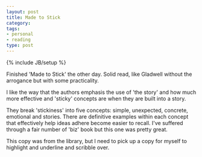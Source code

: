 ```yaml
---
layout: post
title: Made to Stick 
category: 
tags: 
- personal
- reading
type: post
---
```

{% include JB/setup %}

Finished 'Made to Stick' the other day. Solid read, like Gladwell without the arrogance but with some practicality. 

I like the way that the authors emphasis the use of 'the story' and how much more effective and 'sticky' concepts are when they are built into a story. 

They break 'stickiness' into five concepts: simple, unexpected, concrete, emotional and stories. There are definitive examples within each concept that effectively help ideas adhere become easier to recall.  I've suffered through a fair number of 'biz' book but this one was pretty great. 

This copy was from the library, but I need to pick up a copy for myself to highlight and underline and scribble over. 
